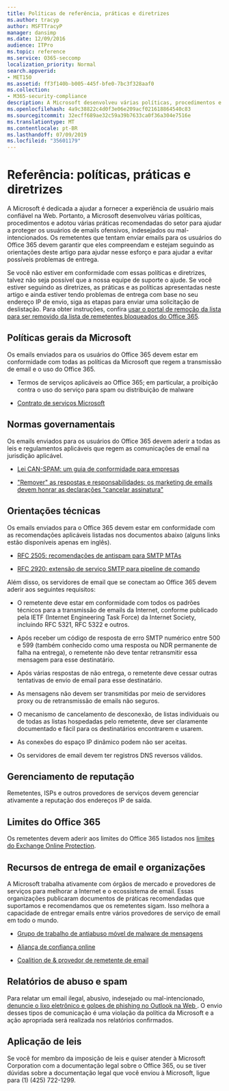 ```yaml
---
title: Políticas de referência, práticas e diretrizes
ms.author: tracyp
author: MSFTTracyP
manager: dansimp
ms.date: 12/09/2016
audience: ITPro
ms.topic: reference
ms.service: O365-seccomp
localization_priority: Normal
search.appverid:
- MET150
ms.assetid: ff3f140b-b005-445f-bfe0-7bc3f328aaf0
ms.collection:
- M365-security-compliance
description: A Microsoft desenvolveu várias políticas, procedimentos e adotou várias práticas recomendadas do setor para ajudar a proteger os usuários de emails ofensivos, indesejados ou mal-intencionados.
ms.openlocfilehash: 4a9c38822c4d0f3e06e209acf021618864540c83
ms.sourcegitcommit: 32ecff689ae32c59a39b7633ca0f36a304e7516e
ms.translationtype: MT
ms.contentlocale: pt-BR
ms.lasthandoff: 07/09/2019
ms.locfileid: "35601179"
---
```

# <a name="reference-policies-practices-and-guidelines"></a>Referência: políticas, práticas e diretrizes
  
A Microsoft é dedicada a ajudar a fornecer a experiência de usuário mais confiável na Web. Portanto, a Microsoft desenvolveu várias políticas, procedimentos e adotou várias práticas recomendadas do setor para ajudar a proteger os usuários de emails ofensivos, indesejados ou mal-intencionados. Os remetentes que tentam enviar emails para os usuários do Office 365 devem garantir que eles compreendam e estejam seguindo as orientações deste artigo para ajudar nesse esforço e para ajudar a evitar possíveis problemas de entrega.
  
Se você não estiver em conformidade com essas políticas e diretrizes, talvez não seja possível que a nossa equipe de suporte o ajude. Se você estiver seguindo as diretrizes, as práticas e as políticas apresentadas neste artigo e ainda estiver tendo problemas de entrega com base no seu endereço IP de envio, siga as etapas para enviar uma solicitação de deslistação. Para obter instruções, confira [usar o portal de remoção da lista para ser removido da lista de remetentes bloqueados do Office 365](use-the-delist-portal-to-remove-yourself-from-the-office-365-blocked-senders-lis.md).
  
## <a name="general-microsoft-policies"></a>Políticas gerais da Microsoft
<a name="GenMsftPolicies"> </a>

Os emails enviados para os usuários do Office 365 devem estar em conformidade com todas as políticas da Microsoft que regem a transmissão de email e o uso do Office 365.
  
- Termos de serviços aplicáveis ao Office 365; em particular, a proibição contra o uso do serviço para spam ou distribuição de malware
    
- [Contrato de serviços Microsoft](https://www.microsoft.com/servicesagreement/)
    
## <a name="governmental-regulations"></a>Normas governamentais
<a name="GovtRegulations"> </a>

Os emails enviados para os usuários do Office 365 devem aderir a todas as leis e regulamentos aplicáveis que regem as comunicações de email na jurisdição aplicável.
  
- [Lei CAN-SPAM: um guia de conformidade para empresas](https://www.ftc.gov/tips-advice/business-center/guidance/can-spam-act-compliance-guide-business)
    
- ["Remover" as respostas e responsabilidades: os marketing de emails devem honrar as declarações "cancelar assinatura"](https://www.lawpublish.com/ftc-emai-marketers-unsubscribe-claims.mdl)
    
## <a name="technical-guidelines"></a>Orientações técnicas
<a name="TechGuidelines"> </a>

Os emails enviados para o Office 365 devem estar em conformidade com as recomendações aplicáveis listadas nos documentos abaixo (alguns links estão disponíveis apenas em inglês).
  
- [RFC 2505: recomendações de antispam para SMTP MTAs](https://www.ietf.org/rfc/rfc2505.txt)
    
- [RFC 2920: extensão de serviço SMTP para pipeline de comando](https://www.ietf.org/rfc/rfc2920.txt)
    
Além disso, os servidores de email que se conectam ao Office 365 devem aderir aos seguintes requisitos:
  
- O remetente deve estar em conformidade com todos os padrões técnicos para a transmissão de emails da Internet, conforme publicado pela IETF (Internet Engineering Task Force) da Internet Society, incluindo RFC 5321, RFC 5322 e outros. 
    
- Após receber um código de resposta de erro SMTP numérico entre 500 e 599 (também conhecido como uma resposta ou NDR permanente de falha na entrega), o remetente não deve tentar retransmitir essa mensagem para esse destinatário.
    
- Após várias respostas de não entrega, o remetente deve cessar outras tentativas de envio de email para esse destinatário.
    
- As mensagens não devem ser transmitidas por meio de servidores proxy ou de retransmissão de emails não seguros.
    
- O mecanismo de cancelamento de desconexão, de listas individuais ou de todas as listas hospedadas pelo remetente, deve ser claramente documentado e fácil para os destinatários encontrarem e usarem.
    
- As conexões do espaço IP dinâmico podem não ser aceitas.
    
- Os servidores de email devem ter registros DNS reversos válidos.
    
## <a name="reputation-management"></a>Gerenciamento de reputação
<a name="RepManagement"> </a>

Remetentes, ISPs e outros provedores de serviços devem gerenciar ativamente a reputação dos endereços IP de saída.
  
## <a name="office-365-limits"></a>Limites do Office 365
<a name="sectionSection4"> </a>

Os remetentes devem aderir aos limites do Office 365 listados nos [limites do Exchange Online Protection](https://technet.microsoft.com/library/exchange-online-protection-limits.aspx).
  
## <a name="email-delivery-resources-and-organizations"></a>Recursos de entrega de email e organizações
<a name="sectionSection5"> </a>

A Microsoft trabalha ativamente com órgãos de mercado e provedores de serviços para melhorar a Internet e o ecossistema de email. Essas organizações publicaram documentos de práticas recomendadas que suportamos e recomendamos que os remetentes sigam. Isso melhora a capacidade de entregar emails entre vários provedores de serviço de email em todo o mundo.
  
- [Grupo de trabalho de antiabuso móvel de malware de mensagens](https://www.m3aawg.org/)
    
- [Aliança de confiança online](https://www.otalliance.org/resources)
    
- [Coalition de &amp; provedor de remetente de email](http://www.espcoalition.org/)
    
## <a name="abuse-and-spam-reporting"></a>Relatórios de abuso e spam
<a name="AbuseSpamReports"> </a>

Para relatar um email ilegal, abusivo, indesejado ou mal-intencionado, [denuncie o lixo eletrônico e golpes de phishing no Outlook na Web ](report-junk-email-and-phishing-scams-in-outlook-on-the-web-eop.md). O envio desses tipos de comunicação é uma violação da política da Microsoft e a ação apropriada será realizada nos relatórios confirmados.
  
## <a name="law-enforcement"></a>Aplicação de leis
<a name="sectionSection7"> </a>

Se você for membro da imposição de leis e quiser atender à Microsoft Corporation com a documentação legal sobre o Office 365, ou se tiver dúvidas sobre a documentação legal que você enviou à Microsoft, ligue para (1) (425) 722-1299.
  

